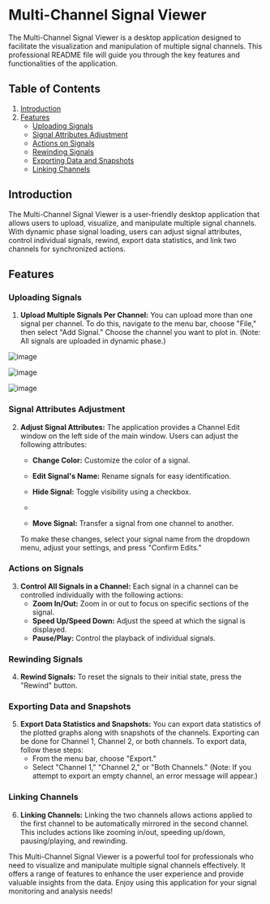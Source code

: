# Multi-Channel Signal Viewer

The Multi-Channel Signal Viewer is a desktop application designed to facilitate the visualization and manipulation of multiple signal channels. This professional README file will guide you through the key features and functionalities of the application.

## Table of Contents

1. [Introduction](#introduction)
2. [Features](#features)
   - [Uploading Signals](#uploading-signals)
   - [Signal Attributes Adjustment](#signal-attributes-adjustment)
   - [Actions on Signals](#actions-on-signals)
   - [Rewinding Signals](#rewinding-signals)
   - [Exporting Data and Snapshots](#exporting-data-and-snapshots)
   - [Linking Channels](#linking-channels)

## Introduction

The Multi-Channel Signal Viewer is a user-friendly desktop application that allows users to upload, visualize, and manipulate multiple signal channels. With dynamic phase signal loading, users can adjust signal attributes, control individual signals, rewind, export data statistics, and link two channels for synchronized actions.

## Features

### Uploading Signals

1. **Upload Multiple Signals Per Channel:** You can upload more than one signal per channel. To do this, navigate to the menu bar, choose "File," then select "Add Signal." Choose the channel you want to plot in. (Note: All signals are uploaded in dynamic phase.)
   
![image](https://github.com/alimaged10/Signal-Viewer/assets/115377600/72ed81c3-34fa-46e5-9c92-6b72b4d642cc)

![image](https://github.com/alimaged10/Signal-Viewer/assets/115377600/349d443f-b0ad-4739-9c75-6f341a311470)

![image](https://github.com/alimaged10/Signal-Viewer/assets/115377600/868b283f-ba07-4cf8-9d2b-c5ee22f2a53a)


### Signal Attributes Adjustment

2. **Adjust Signal Attributes:** The application provides a Channel Edit window on the left side of the main window. Users can adjust the following attributes:
   - **Change Color:** Customize the color of a signal.



   - **Edit Signal's Name:** Rename signals for easy identification.



   - **Hide Signal:** Toggle visibility using a checkbox.
   - 
   - **Move Signal:** Transfer a signal from one channel to another.
   
   To make these changes, select your signal name from the dropdown menu, adjust your settings, and press "Confirm Edits."

### Actions on Signals

3. **Control All Signals in a Channel:** Each signal in a channel can be controlled individually with the following actions:
   - **Zoom In/Out:** Zoom in or out to focus on specific sections of the signal.
   - **Speed Up/Speed Down:** Adjust the speed at which the signal is displayed.
   - **Pause/Play:** Control the playback of individual signals.

### Rewinding Signals

4. **Rewind Signals:** To reset the signals to their initial state, press the "Rewind" button.

### Exporting Data and Snapshots

5. **Export Data Statistics and Snapshots:** You can export data statistics of the plotted graphs along with snapshots of the channels. Exporting can be done for Channel 1, Channel 2, or both channels. To export data, follow these steps:
   - From the menu bar, choose "Export."
   - Select "Channel 1," "Channel 2," or "Both Channels." (Note: If you attempt to export an empty channel, an error message will appear.)

### Linking Channels

6. **Linking Channels:** Linking the two channels allows actions applied to the first channel to be automatically mirrored in the second channel. This includes actions like zooming in/out, speeding up/down, pausing/playing, and rewinding.



This Multi-Channel Signal Viewer is a powerful tool for professionals who need to visualize and manipulate multiple signal channels effectively. It offers a range of features to enhance the user experience and provide valuable insights from the data. Enjoy using this application for your signal monitoring and analysis needs!
